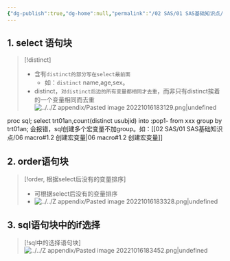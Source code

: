 ```yaml
---
{"dg-publish":true,"dg-home":null,"permalink":"/02 SAS/01 SAS基础知识点/07 proc sql/","dgPassFrontmatter":true}
---
```



## 1. select 语句块

> [!distinct]
> - 含有`distinct的部分写在select最前面`
> 	- 如：`distinct` name,age,sex。
> - distinct，`对distinct后边的所有变量都相同才去重`，而非只有distinct挨着的一个变量相同而去重
> ![../../Z appendix/Pasted image 20221016183129.png|undefined](/img/user/Z%20appendix/Pasted%20image%2020221016183129.png)

proc sql; select trt01an,count(distinct usubjid) into :pop1-  from xxx group by trt01an;
	会报错，sql创建多个宏变量不加group。如：[[02 SAS/01 SAS基础知识点/06 macro#1.2 创建宏变量\|06 macro#1.2 创建宏变量]]
	
## 2. order语句块

> [!order, 根据select后没有的变量排序]
> - 可根据select后没有的变量排序
> - ![../../Z appendix/Pasted image 20221016183328.png|undefined](/img/user/Z%20appendix/Pasted%20image%2020221016183328.png)

## 3. sql语句块中的if选择

> [!sql中的选择语句块]
> ![../../Z appendix/Pasted image 20221016183452.png|undefined](/img/user/Z%20appendix/Pasted%20image%2020221016183452.png)

